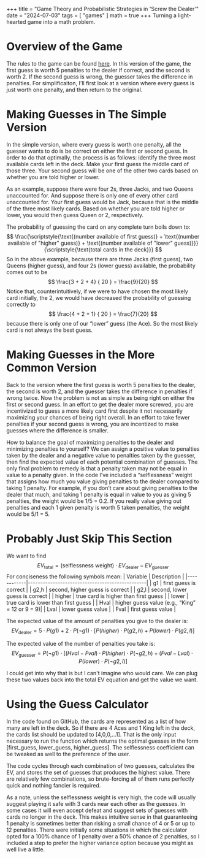 +++
title = "Game Theory and Probabilistic Strategies in 'Screw the Dealer'"
date = "2024-07-03"
tags = [
    "games"
]
math = true
+++
Turning a light-hearted game into a math problem.

<!--more-->
# Overview of the Game
The rules to the game can be found [here](https://www.drinkinggames.co.uk/fuck-the-dealer-drinking-game.php). In this version of the game, the first guess is worth 5 penalties to the dealer if correct, and the second is worth 2. If the second guess is wrong, the guesser takes the difference in penalties. For simplificaiton, I'll first look at a version where every guess is just worth one penalty, and then return to the original.

# Making Guesses in The Simple Version
In the simple version, where every guess is worth one penalty, all the guesser wants to do is be correct on either the first or second guess. In order to do that optimally, the process is as follows: identify the three most available cards left in the deck. Make your first guess the middle card of those three. Your second guess will be one of the other two cards based on whether you are told higher or lower.

As an example, suppose there were four 2s, three Jacks, and two Queens unaccounted for. And suppose there is only one of every other card unaccounted for. Your first guess would be Jack, because that is the middle of the three most likely cards. Based on whether you are told higher or lower, you would then guess Queen or 2, respectively.

The probability of guessing the card on any complete turn boils down to:
$$
\frac{\scriptstyle{\text{(number available of first guess)} + \text{(number available of "higher" guess)} + \text{(number available of "lower" guess)}}}{\scriptstyle{\text{total cards in the deck}}}
$$
So in the above example, because there are three Jacks (first guess), two Queens (higher guess), and four 2s (lower guess) available, the probability comes out to be
$$
\frac{3 + 2 + 4} { 20 } = \frac{9}{20}
$$
Notice that, counterintuitively, if we were to have chosen the most likely card initially, the 2, we would have decreased the probability of guessing correctly to 
$$
\frac{4 + 2 + 1} { 20 } = \frac{7}{20}
$$
because there is only one of our “lower” guess (the Ace). So the most likely card is not always the best guess.

# Making Guesses in the More Common Version
Back to the version where the first guess is worth 5 penalties to the dealer, the second is worth 2, and the guesser takes the difference in penalties if wrong twice. Now the problem is not as simple as being right on either the first or second guess. In an effort to get the dealer more screwed, you are incentivized to guess a more likely card first despite it not necessarily maximizing your chances of being right overall. In an effort to take fewer penalties if your second guess is wrong, you are incentized to make guesses where the difference is smaller.

How to balance the goal of maximizing penalties to the dealer and minimizing penalties to yourself? We can assign a positive value to penalties taken by the dealer and a negative value to penalties taken by the guesser, then find the expected value of each potential combination of guesses. The only final problem to remedy is that a penalty taken may not be equal in value to a penalty given. In the code I’ve included a “selflessness” weight that assigns how much you value giving penalties to the dealer compared to taking 1 penalty. For example, if you don’t care about giving penalties to the dealer that much, and taking 1 penalty is equal in value to you as giving 5 penalties, the weight would be 1/5 = 0.2. If you really value giving out penalties and each 1 given penalty is worth 5 taken penalties, the weight would be 5/1 = 5.

# Probably Just Skip This Section
We want to find
$$
EV_{\text{total}} = \text{(selflessness weight)} \cdot EV_{\text{dealer}} - EV_{\text{guesser}}
$$
For conciseness the following symbols mean:
| Variable   | Description                                    |
|------------|------------------------------------------------|
| g1         | first guess is correct                         |
| g2,h       | second, higher guess is correct                |
| g2,l       | second, lower guess is correct                 |
| higher     | true card is higher than first guess           |
| lower      | true card is lower than first guess            |
| Hval       | higher guess value (e.g., “King” = 12 or 9 = 9)|
| Lval       | lower guess value                              |
| Fval       | first guess value                              |

The expected value of the amount of penalties you give to the dealer is:
$$
EV_{\text{dealer}} = 5 \cdot P(g1) + 2 \cdot P(\neg g1) \cdot [ P(higher) \cdot P(g2,h) + P(lower) \cdot P(g2,l) ]
$$

The expected value of the number of penalties you take is:
$$
EV_{\text{guesser}}  = P(\neg g1) \cdot [(Hval - Fval) \cdot P(higher) \cdot P(\neg g2,h) + (Fval - Lval) \cdot P(lower) \cdot P(\neg g2,l) ]
$$

I could get into why that is but I can't imagine who would care. We can plug these two values back into the total EV equation and get the value we want.

# Using the Guess Calculator
In the code found on GitHub, the cards are represented as a list of how many are left in the deck. So if there are 4 Aces and 1 King left in the deck, the cards list should be updated to [4,0,0,…1]. That is the only input necessary to run the function which returns the optimal guesses in the form [first_guess, lower_guess, higher_guess]. The selflessness coefficient can be tweaked as well to the preference of the user.

The code cycles through each combination of two guesses, calculates the EV, and stores the set of guesses that produces the highest value. There are relatively few combinations, so brute-forcing all of them runs perfectly quick and nothing fancier is required.

As a note, unless the selflessness weight is very high, the code will usually suggest playing it safe with 3 cards near each other as the guesses. In some cases it will even accept defeat and suggest sets of guesses with cards no longer in the deck. This makes intuitive sense in that guaranteeing 1 penalty is sometimes better than risking a small chance of 4 or 5 or up to 12 penalties. There were initially some situations in which the calculator opted for a 100% chance of 1 penalty over a 50% chance of 2 penalties, so I included a step to prefer the higher variance option because you might as well live a little.